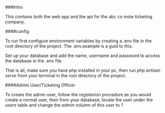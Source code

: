 ###Intro

This contains both the web app and the api for the abc co moie ticketing company.

####config

To run first configure environment variables by creating a .env file in the root directory of the project.
The .env.example is a guid to this.

Set up your database and add the name, username and password to access the database in the .env file

That is all, make sure you have php installed in your pc, then run _*php artisan serve*_ from your terminal in the root directory of the project.

####Admin User/Ticketing Officer

To create the admin user, follow the registerion procedure as you would create a normal user, then from your database, locate the user under the _users_ table
and change the _admin_ column of this user to _1_
